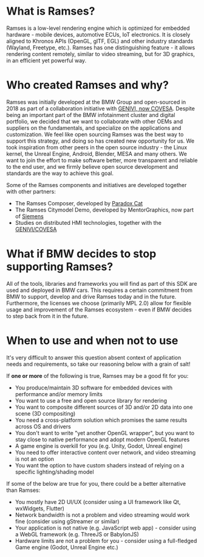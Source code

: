 # What is Ramses?

Ramses is a low-level rendering engine which is optimized for embedded hardware -
mobile devices, automotive ECUs, IoT electronics. It is closely aligned
to Khronos APIs (OpenGL, glTF, EGL) and other industry standards (Wayland,
Freetype, etc.). Ramses has one distinguishing feature - it allows rendering
content remotely, similar to video streaming, but for 3D graphics, in an efficient
yet powerful way.

# Who created Ramses and why?

Ramses was initially developed at the BMW Group and open-sourced in 2018 as part of
a collaboration initiative with [GENIVI, now COVESA](https://www.covesa.global/). Despite being an important
part of the BMW infotainment cluster and digital portfolio, we decided that
we want to collaborate with other OEMs and suppliers on the fundamentals, and
specialize on the applications and customization. We feel like open sourcing Ramses was the best
way to support this strategy, and doing so has created new opportunity for us. We took inspiration from
other peers in the open source industry - the Linux kernel, the Unreal Engine,
Android, Blender, MESA and many others. We want to join the effort to make software
better, more transparent and reliable to the end user, and we firmly believe open
source development and standards are the way to achieve this goal.

Some of the Ramses components and initiatives are developed together with other partners:

* The Ramses Composer, developed by [Paradox Cat](http://paradoxcat.com/)
* The Ramses Citymodel Demo, developed by MentorGraphics, now part of [Siemens](https://eda.sw.siemens.com)
* Studies on distributed HMI technologies, together with the [GENIVI/COVESA](https://www.covesa.global/)

# What if BMW decides to stop supporting Ramses?

All of the tools, libraries
and frameworks you will find as part of this SDK are used and deployed in BMW cars.
This requires a certain commitment from BMW to support, develop and drive Ramses today and in the future.
Furthermore, the licenses we choose (primarily MPL 2.0) allow for
flexible usage and improvement of the Ramses ecosystem - even if BMW decides to step
back from it in the future.

# When to use and when not to use

It's very difficult to answer this question absent context of application needs and requirements,
so take our reasoning below with a grain of salt!

If **one or more** of the following is true, Ramses may be a good fit for you:

* You produce/maintain 3D software for embedded devices with performance and/or memory limits
* You want to use a free and open source library for rendering
* You want to composite different sources of 3D and/or 2D data into one scene (3D compositing)
* You need a cross-platform solution which promises the same results across OS and drivers
* You don't want to write "yet another OpenGL wrapper", but you want to stay close to native performance and adopt modern OpenGL features
* A game engine is overkill for you (e.g. Unity, Godot, Unreal engine)
* You need to offer interactive content over network, and video streaming is not an option
* You want the option to have custom shaders instead of relying on a specific lighting/shading model

If some of the below are true for you, there could be a better alternative than Ramses:

* You mostly have 2D UI/UX (consider using a UI framework like Qt, wxWidgets, Flutter)
* Network bandwidth is not a problem and video streaming would work fine (consider using gStreamer or similar)
* Your application is not native (e.g. JavaScript web app) - consider using a WebGL framework (e.g. ThreeJS or BabylonJS)
* Hardware limits are not a problem for you - consider using a full-fledged Game engine (Godot, Unreal Engine etc.)



